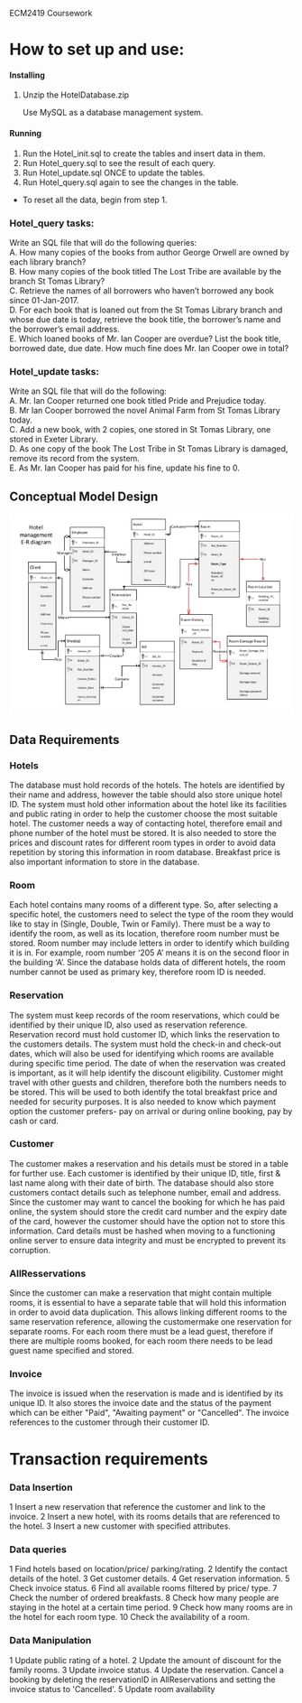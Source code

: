 ECM2419 Coursework

# How to set up and use:
#### Installing

1. Unzip the HotelDatabase.zip

   Use MySQL as a database management system.

#### Running

1. Run the Hotel_init.sql to create the tables and insert data in them.
2. Run Hotel_query.sql to see the result of each query.
3. Run Hotel_update.sql ONCE to update the tables.
4. Run Hotel_query.sql again to see the changes in the table.

*  To reset all the data, begin from step 1.

### Hotel_query tasks:
Write an SQL file that will do the following queries: <br />
   A. How many copies of the books from author George Orwell are owned by each library branch? <br />
   B. How many copies of the book titled The Lost Tribe are available by the branch St Tomas Library? <br />
   C. Retrieve the names of all borrowers who haven’t borrowed any book since 01-Jan-2017. <br />
   D. For each book that is loaned out from the St Tomas Library branch and whose due date is today, retrieve the book title, the borrower’s name and the borrower’s email address. <br />
   E. Which loaned books of Mr. Ian Cooper are overdue? List the book title, borrowed date, due date. How much fine does Mr. Ian Cooper owe in total? <br />

### Hotel_update tasks:
Write an SQL file that will do the following: <br />
   A. Mr. Ian Cooper returned one book titled Pride and Prejudice today. <br />
   B. Mr Ian Cooper borrowed the novel Animal Farm from St Tomas Library today. <br />
   C. Add a new book, with 2 copies, one stored in St Tomas Library, one stored in Exeter Library. <br />
   D. As one copy of the book The Lost Tribe in St Tomas Library is damaged, remove its record from the system. <br />
   E. As Mr. Ian Cooper has paid for his fine, update his fine to 0. <br />


## Conceptual Model Design
![ER diagram](hotel-management-system-er-diagram-1-638.jpg)


## Data Requirements
### Hotels
The database must hold records of the hotels. The hotels are identified by their name and
address, however the table should also store unique hotel ID. The system must hold other
information about the hotel like its facilities and public rating in order to help the customer
choose the most suitable hotel. The customer needs a way of contacting hotel, therefore
email and phone number of the hotel must be stored. It is also needed to store the prices and
discount rates for different room types in order to avoid data repetition by storing this
information in room database. Breakfast price is also important information to store in the
database.

### Room
Each hotel contains many rooms of a different type. So, after selecting a specific hotel, the
customers need to select the type of the room they would like to stay in (Single, Double, Twin
or Family). There must be a way to identify the room, as well as its location, therefore room
number must be stored. Room number may include letters in order to identify which building
it is in. For example, room number ‘205 A’ means it is on the second floor in the building ‘A’.
Since the database holds data of different hotels, the room number cannot be used as primary
key, therefore room ID is needed.

### Reservation
The system must keep records of the room reservations, which could be identified by their
unique ID, also used as reservation reference. Reservation record must hold customer ID,
which links the reservation to the customers details. The system must hold the check-in and
check-out dates, which will also be used for identifying which rooms are available during
specific time period. The date of when the reservation was created is important, as it will help
identify the discount eligibility. Customer might travel with other guests and children,
therefore both the numbers needs to be stored. This will be used to both identify the total
breakfast price and needed for security purposes. It is also needed to know which payment
option the customer prefers- pay on arrival or during online booking, pay by cash or card.

### Customer
The customer makes a reservation and his details must be stored in a table for further use.
Each customer is identified by their unique ID, title, first & last name along with their date of
birth. The database should also store customers contact details such as telephone number,
email and address. Since the customer may want to cancel the booking for which he has paid
online, the system should store the credit card number and the expiry date of the card,
however the customer should have the option not to store this information. Card details must
be hashed when moving to a functioning online server to ensure data integrity and must be
encrypted to prevent its corruption.

### AllResservations
Since the customer can make a reservation that might contain multiple rooms, it is essential
to have a separate table that will hold this information in order to avoid data duplication. This
allows linking different rooms to the same reservation reference, allowing the customermake one reservation for separate rooms. For each room there must be a lead guest,
therefore if there are multiple rooms booked, for each room there needs to be lead guest
name specified and stored.

### Invoice
The invoice is issued when the reservation is made and is identified by its unique ID. It also
stores the invoice date and the status of the payment which can be either "Paid", "Awaiting
payment" or "Cancelled". The invoice references to the customer through their customer ID.


# Transaction requirements
### Data Insertion
1 Insert a new reservation that reference the customer and link to the invoice.
2 Insert a new hotel, with its rooms details that are referenced to the hotel.
3 Insert a new customer with specified attributes.

### Data queries
1 Find hotels based on location/price/ parking/rating.
2 Identify the contact details of the hotel.
3 Get customer details.
4 Get reservation information.
5 Check invoice status.
6 Find all available rooms filtered by price/ type.
7 Check the number of ordered breakfasts.
8 Check how many people are staying in the hotel at a certain time period.
9 Check how many rooms are in the hotel for each room type.
10 Check the availability of a room.

### Data Manipulation
1 Update public rating of a hotel.
2 Update the amount of discount for the family rooms.
3 Update invoice status.
4 Update the reservation. Cancel a booking by deleting the reservationID in AllReservations and setting the invoice status to 'Cancelled'.
5 Update room availability
